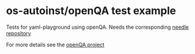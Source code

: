 os-autoinst/openQA test example
===============================

Tests for yaml-playground using openQA. Needs the corresponding [needle
repository](https://github.com/perlpunk/openqa-yaml-playground-needles)

For more details see the [openQA project](http://open.qa/)


